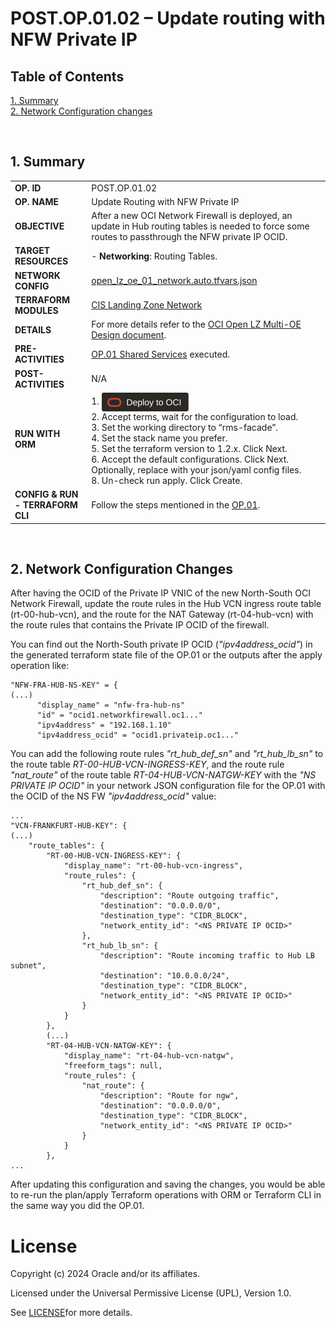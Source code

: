 # POST.OP.01.02 – Update routing with NFW Private IP

## **Table of Contents**

[1. Summary](#1-summary)</br>
[2. Network Configuration changes](#2-network-configuration-changes)</br>

&nbsp; 

## **1. Summary**

| |  |
|---|---| 
| **OP. ID** | POST.OP.01.02 |
| **OP. NAME** | Update Routing with NFW Private IP | 
| **OBJECTIVE** | After a new OCI Network Firewall is deployed, an update in Hub routing tables is needed to force some routes to passthrough the NFW private IP OCID. |
| **TARGET RESOURCES** | - **Networking**: Routing Tables. |
| **NETWORK CONFIG** |[open_lz_oe_01_network.auto.tfvars.json](../final_configs_after_postops/open_lz_shared_network.auto.tfvars.json) |
| **TERRAFORM MODULES**| [CIS Landing Zone Network](https://github.com/oracle-quickstart/terraform-oci-cis-landing-zone-networking)  |
| **DETAILS** |  For more details refer to the [OCI Open LZ Multi-OE Design document](/blueprints/multi-oe/design/OCI_Open_LZ_Multi-OE-Blueprint.pdf).|
| **PRE-ACTIVITIES** | [OP.01 Shared Services](../readme.md) executed. |
| **POST-ACTIVITIES** | N/A |
| **RUN WITH ORM** | 1. [<img src="../../../../../commons/images/DeployToOCI.svg"  height="30" align="center">](https://cloud.oracle.com/resourcemanager/stacks/create?zipUrl=https://github.com/oracle-quickstart/terraform-oci-landing-zones-orchestrator/archive/refs/tags/v2.0.0.zip&zipUrlVariables={"input_config_files_urls":"https://raw.githubusercontent.com/oracle-quickstart/terraform-oci-open-lz/master/examples/oci-open-lz/op01_manage_shared_services/open_lz_shared_identity.auto.tfvars.json,https://raw.githubusercontent.com/oracle-quickstart/terraform-oci-open-lz/master/examples/oci-open-lz/op01_manage_shared_services/open_lz_shared_network.auto.tfvars.json"})  </br>2. Accept terms,  wait for the configuration to load. </br>3. Set the working directory to “rms-facade”. </br>4. Set the stack name you prefer.</br>5. Set the terraform version to 1.2.x. Click Next. </br>6. Accept the default configurations. Click Next. Optionally, replace with your json/yaml config files. </br>8. Un-check run apply. Click Create.|
| **CONFIG & RUN - TERRAFORM CLI** | Follow the steps mentioned in the [OP.01](../readme.md). |

&nbsp; 

## **2. Network Configuration Changes**

After having the OCID of the Private IP VNIC of the new North-South OCI Network Firewall, update the route rules in the Hub VCN ingress route table (rt-00-hub-vcn), and the route for the NAT Gateway (rt-04-hub-vcn) with the route rules that contains the Private IP OCID of the firewall.

You can find out the North-South private IP OCID (*"ipv4address_ocid"*) in the generated terraform state file of the OP.01 or the outputs after the apply operation like:

```
"NFW-FRA-HUB-NS-KEY" = {
(...) 
      "display_name" = "nfw-fra-hub-ns"
      "id" = "ocid1.networkfirewall.oc1..."
      "ipv4address" = "192.168.1.10"
      "ipv4address_ocid" = "ocid1.privateip.oc1..."
```

You can add the following route rules *"rt_hub_def_sn"* and *"rt_hub_lb_sn"* to the route table *RT-00-HUB-VCN-INGRESS-KEY*, and the route rule *"nat_route"* of the route table *RT-04-HUB-VCN-NATGW-KEY* with the *"NS PRIVATE IP OCID"* in your network JSON configuration file for the OP.01 with the OCID of the NS FW *"ipv4address_ocid"* value:

```
...
"VCN-FRANKFURT-HUB-KEY": {
(...)
    "route_tables": {
        "RT-00-HUB-VCN-INGRESS-KEY": {
            "display_name": "rt-00-hub-vcn-ingress",
            "route_rules": {
                "rt_hub_def_sn": {
                    "description": "Route outgoing traffic",
                    "destination": "0.0.0.0/0",
                    "destination_type": "CIDR_BLOCK",
                    "network_entity_id": "<NS PRIVATE IP OCID>"
                },
                "rt_hub_lb_sn": {
                    "description": "Route incoming traffic to Hub LB subnet",
                    "destination": "10.0.0.0/24",
                    "destination_type": "CIDR_BLOCK",
                    "network_entity_id": "<NS PRIVATE IP OCID>"
                }
            }
        },
        (...)
        "RT-04-HUB-VCN-NATGW-KEY": {
            "display_name": "rt-04-hub-vcn-natgw",
            "freeform_tags": null,
            "route_rules": {
                "nat_route": {
                    "description": "Route for ngw",
                    "destination": "0.0.0.0/0",
                    "destination_type": "CIDR_BLOCK",
                    "network_entity_id": "<NS PRIVATE IP OCID>"
                }
            }
        },
...
```

After updating this configuration and saving the changes, you would be able to re-run the plan/apply Terraform operations with ORM or Terraform CLI in the same way you did the OP.01.


# License

Copyright (c) 2024 Oracle and/or its affiliates.

Licensed under the Universal Permissive License (UPL), Version 1.0.

See [LICENSE](/LICENSE)for more details.
